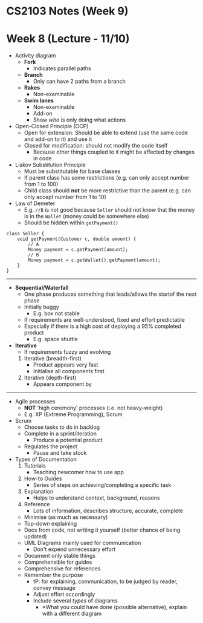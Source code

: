 # CS2103 Notes (Week 9)

# Week 8 (Lecture - 11/10)

* Activity diagram
    - **Fork**
        - Indicates parallel paths
    - **Branch**
        - Only can have 2 paths from a branch
    - **Rakes**
        - Non-examinable
    - **Swim lanes**
        - Non-examinable
        - Add-on
        - Show _who_ is only doing what actions
* Open-Closed Principle (OCP)
    - Open for extension: Should be able to extend (use the same code and add-on to it) and use it
    - Closed for modification: should not modify the code itself
        - Because other things coupled to it might be affected by changes in code
* Liskov Substitution Principle
    - Must be substitutable for base classes
    - If parent class has some restrictions (e.g. can only accept number from 1 to 100)
    - Child class should **not** be more restrictive than the parent (e.g. can only accept number from 1 to 10)
* Law of Demeter
    - E.g. `//B` is not good because `Seller` should not know that the money is in the `Wallet` (money could be somewhere else)
    - Should be hidden within `getPayment()`
<!-- -->
    class Seller {
        void getPayment(Customer c, double amount) {
            // A
            Money payment = c.getPayment(amount);
            // B
            Money payment = c.getWallet().getPayment(amount);
        }
    }

-----

* **Sequential/Waterfall**
    - One phase produces something that leads/allows the startof the    next phase
    - Initially buggy
        - E.g. box not stable
    - If requirements are well-understood, fixed and effort predictable
    - Especially if there is a high cost of deploying a 95% completed product
        - E.g. space shuttle 
* **Iterative**
    - If requirements fuzzy and evolving
    1. Iterative (breadth-first)
        - Product appears very fast
        - Initialise all components first
    2. Iterative (depth-first)
        - Appears component by 

------

* Agile processes
    - **NOT** 'high ceremony' processes (i.e. not heavy-weight)
    - E.g. XP (Extreme Programming), Scrum
* Scrum
    - Choose tasks to do in backlog
    - Complete in a sprint/iteration
        - Produce a potential product
    - Regulates the project
        - Pause and take stock
* Types of Documentation
    1. Tutorials
        - Teaching newcomer how to use app
    2. How-to Guides
        - Series of steps on achieving/completing a specific task
    3. Explanation
        - Helps to understand context, background, reasons
    4. Reference
        - Lots of information, describes structure, accurate, complete
    - Minimise (as much as necessary)
    - Top-down explaining
    - Docs from code, not writing it yourself (better chance of being updated)
    - UML Diagrams mainly used for communication
        - Don't expend unnecessary effort
    - Document only stable things
    - Comprehensible for guides
    - Comprehensive for references
    - Remember the purpose
        - tP: for explaining, communication, to be judged by reader, convey message
        - Adjust effort accordingly
        - Include several _types_ of diagrams
            - *What you could have done (possible alternative), explain with a different diagram
